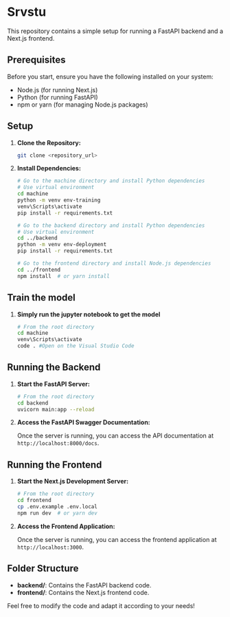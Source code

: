 # Srvstu

This repository contains a simple setup for running a FastAPI backend and a Next.js frontend. 

## Prerequisites

Before you start, ensure you have the following installed on your system:
- Node.js (for running Next.js)
- Python (for running FastAPI)
- npm or yarn (for managing Node.js packages)

## Setup

1. **Clone the Repository:**

    ```bash
    git clone <repository_url>
    ```

2. **Install Dependencies:**

    ```bash
    # Go to the machine directory and install Python dependencies
    # Use virtual environment 
    cd machine
    python -m venv env-training
    venv\Scripts\activate
    pip install -r requirements.txt
    
    # Go to the backend directory and install Python dependencies
    # Use virtual environment 
    cd ../backend
    python -m venv env-deployment
    pip install -r requirements.txt

    # Go to the frontend directory and install Node.js dependencies
    cd ../frontend
    npm install  # or yarn install
    ```

## Train the model

1. **Simply run the jupyter notebook to get the model**
     ```bash
    # From the root directory
    cd machine
    venv\Scripts\activate
    code . #Open on the Visual Studio Code
    ```
     
## Running the Backend

1. **Start the FastAPI Server:**

    ```bash
    # From the root directory
    cd backend
    uvicorn main:app --reload
    ```

2. **Access the FastAPI Swagger Documentation:**

    Once the server is running, you can access the API documentation at `http://localhost:8000/docs`.

## Running the Frontend

1. **Start the Next.js Development Server:**

    ```bash
    # From the root directory
    cd frontend
    cp .env.example .env.local
    npm run dev  # or yarn dev
    ```

2. **Access the Frontend Application:**

    Once the server is running, you can access the frontend application at `http://localhost:3000`.

## Folder Structure

- **backend/**: Contains the FastAPI backend code.
- **frontend/**: Contains the Next.js frontend code.

Feel free to modify the code and adapt it according to your needs!
